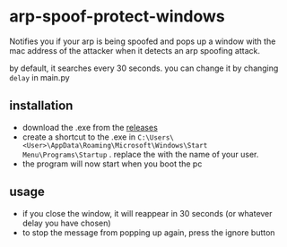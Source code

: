 # arp-spoof-protect-windows
Notifies you if your arp is being spoofed and pops up a window with the mac address of the attacker when it detects an arp spoofing attack.

by default, it searches every 30 seconds. you can change it by changing ```delay``` in main.py

## installation
- download the .exe from the [releases](example.com)
- create a shortcut to the .exe in ```C:\Users\<User>\AppData\Roaming\Microsoft\Windows\Start Menu\Programs\Startup``` . replace the <User> with the name of your user.
- the program will now start when you boot the pc
  
## usage
* if you close the window, it will reappear in 30 seconds (or whatever delay you have chosen)
* to stop the message from popping up again, press the ignore button

